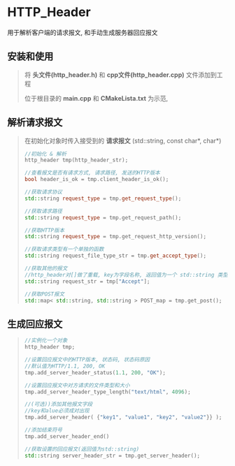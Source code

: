 # HTTP_Header

用于解析客户端的请求报文, 和手动生成服务器回应报文


## 安装和使用

> 将 **头文件(http_header.h)** 和 **cpp文件(http_header.cpp)** 文件添加到工程
>
> 位于根目录的 **main.cpp** 和 **CMakeLista.txt** 为示范,



## 解析请求报文

> 在初始化对象时传入接受到的 **请求报文** (std::string, const char*, char*)
>
> ```cpp
> //初始化 & 解析
> http_header tmp(http_header_str);
>
> //查看报文是否有请求方式, 请求路径, 发送的HTTP版本
> bool header_is_ok = tmp.client_header_is_ok();
>
> //获取请求协议
> std::string request_type = tmp.get_request_type();
>
> //获取请求路径
> std::string request_type = tmp.get_request_path();
>
> //获取HTTP版本
> std::string request_type = tmp.get_request_http_version();
>
> //获取请求类型有一个单独的函数
> std::string request_file_type_str = tmp.get_accept_type();
>
> //获取其他的报文
> //http_header对[]做了重载, key为字段名称, 返回值为一个 std::string 类型
> std::string request_str = tmp["Accept"];
>
> //获取POST报文
> std::map< std::string, std::string > POST_map = tmp.get_post();
> ```
>



## 生成回应报文

>
> ```cpp
> //实例化一个对象
> http_header tmp;
>
> //设置回应报文中的HTTP版本, 状态码, 状态码原因 
> //默认值为HTTP/1.1, 200, OK
> tmp.add_server_header_status(1.1, 200, "OK");
>
> //设置回应报文中对方请求的文件类型和大小
> tmp.add_server_header_type_length("text/html", 4096);
>
> //(可选))添加其他报文字段
> //key和alue必须成对出现
> tmp.add_server_header( {"key1", "value1", "key2", "value2"}} );
>
> //添加结束符号
> tmp.add_server_header_end()
>
> //获取设置的回应报文(返回值为std::string)
> std::string server_header_str = tmp.get_server_header();
> ```
